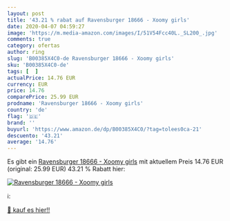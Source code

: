 ```yaml
---
layout: post
title: '43.21 % rabat auf Ravensburger 18666 - Xoomy girls'
date: 2020-04-07 04:59:27
image: 'https://m.media-amazon.com/images/I/51V54Fcc40L._SL200_.jpg'
comments: true
category: ofertas
author: ring
slug: 'B00385X4C0-de Ravensburger 18666 - Xoomy girls'
sku: 'B00385X4C0-de'
tags: [  ]
actualPrice: 14.76 EUR
currency: EUR
price: 14.76
comparePrice: 25.99 EUR
prodname: 'Ravensburger 18666 - Xoomy girls'
country: 'de'
flag: '🇩🇪'
brand: ''
buyurl: 'https://www.amazon.de/dp/B00385X4C0/?tag=tolees0ca-21'
descuento: '43.21'
average: '14.76'
---
```


Es gibt ein [Ravensburger 18666 - Xoomy girls](https://www.amazon.de/dp/B00385X4C0/?tag=tolees0ca-21) mit aktuellem Preis 14.76 EUR (original: 25.99 EUR) 43.21 % Rabatt hier:

[![Ravensburger 18666 - Xoomy girls](https://m.media-amazon.com/images/I/51V54Fcc40L._SL200_.jpg)](https://www.amazon.de/dp/B00385X4C0/?tag=tolees0ca-21)

ℹ️:


[🛒 kauf es hier!!](https://www.amazon.de/dp/B00385X4C0/?tag=tolees0ca-21)
